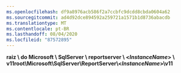 ```yaml
---
ms.openlocfilehash: df9a8976acb586f2a7ccbfc9dcdd8cbda0604a62
ms.sourcegitcommit: ad4d92dce894592a259721a1571b1d8736abacdb
ms.translationtype: MT
ms.contentlocale: pt-BR
ms.lasthandoff: 08/04/2020
ms.locfileid: "87572895"
---
```

<span data-ttu-id="166d6-101">**raiz \\ do Microsoft \\ SqlServer \\ reportserver \\ \<*InstanceName*\> \\ v11**</span><span class="sxs-lookup"><span data-stu-id="166d6-101">**root\\Microsoft\\SqlServer\\ReportServer\\\<*InstanceName*\>\\v11**</span></span>
